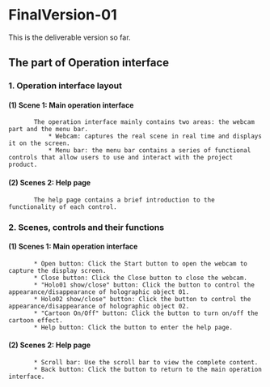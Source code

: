 # FinalVersion-01
This is the deliverable version so far.

## The part of Operation interface
### 1. Operation interface layout  
#### (1) Scene 1: Main operation interface  
           The operation interface mainly contains two areas: the webcam part and the menu bar.  
               * Webcam: captures the real scene in real time and displays it on the screen.  
               * Menu bar: the menu bar contains a series of functional controls that allow users to use and interact with the project product.  
#### (2) Scenes 2: Help page  
           The help page contains a brief introduction to the functionality of each control.
### 2. Scenes, controls and their functions
#### (1) Scenes 1: Main operation interface
           * Open button: Click the Start button to open the webcam to capture the display screen.
           * Close button: Click the Close button to close the webcam.
           * "Holo01 show/close" button: Click the button to control the appearance/disappearance of holographic object 01.
           * Holo02 show/close" button: Click the button to control the appearance/disappearance of holographic object 02.
           * "Cartoon On/Off" button: Click the button to turn on/off the cartoon effect.
           * Help button: Click the button to enter the help page.
#### (2) Scenes 2: Help page
           * Scroll bar: Use the scroll bar to view the complete content.
           * Back button: Click the button to return to the main operation interface.
